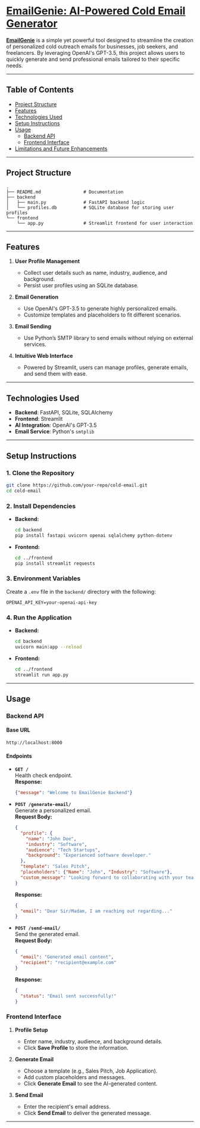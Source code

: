 # [EmailGenie: AI-Powered Cold Email Generator](https://cold-email-sarthi.streamlit.app/)

**[EmailGenie](https://cold-email-sarthi.streamlit.app/)** is a simple yet powerful tool designed to streamline the creation of personalized cold outreach emails for businesses, job seekers, and freelancers. By leveraging OpenAI's GPT-3.5, this project allows users to quickly generate and send professional emails tailored to their specific needs.

---

## Table of Contents
- [Project Structure](#project-structure)
- [Features](#features)
- [Technologies Used](#technologies-used)
- [Setup Instructions](#setup-instructions)
- [Usage](#usage)
  - [Backend API](#backend-api)
  - [Frontend Interface](#frontend-interface)
- [Limitations and Future Enhancements](#limitations-and-future-enhancements)

---

## Project Structure

```plaintext
.
├── README.md                # Documentation
├── backend
│   ├── main.py              # FastAPI backend logic
│   └── profiles.db          # SQLite database for storing user profiles
└── frontend
    └── app.py               # Streamlit frontend for user interaction
```

---

## Features

1. **User Profile Management**
   - Collect user details such as name, industry, audience, and background.
   - Persist user profiles using an SQLite database.

2. **Email Generation**
   - Use OpenAI's GPT-3.5 to generate highly personalized emails.
   - Customize templates and placeholders to fit different scenarios.

3. **Email Sending**
   - Use Python’s SMTP library to send emails without relying on external services.

4. **Intuitive Web Interface**
   - Powered by Streamlit, users can manage profiles, generate emails, and send them with ease.

---

## Technologies Used

- **Backend**: FastAPI, SQLite, SQLAlchemy
- **Frontend**: Streamlit
- **AI Integration**: OpenAI's GPT-3.5
- **Email Service**: Python's `smtplib`

---

## Setup Instructions

### 1. Clone the Repository

```bash
git clone https://github.com/your-repo/cold-email.git
cd cold-email
```

### 2. Install Dependencies

- **Backend:**
  ```bash
  cd backend
  pip install fastapi uvicorn openai sqlalchemy python-dotenv
  ```

- **Frontend:**
  ```bash
  cd ../frontend
  pip install streamlit requests
  ```

### 3. Environment Variables

Create a `.env` file in the `backend/` directory with the following:

```env
OPENAI_API_KEY=your-openai-api-key
```

### 4. Run the Application

- **Backend:**
  ```bash
  cd backend
  uvicorn main:app --reload
  ```

- **Frontend:**
  ```bash
  cd ../frontend
  streamlit run app.py
  ```

---

## Usage

### Backend API

#### Base URL
`http://localhost:8000`

#### Endpoints

- **`GET /`**  
  Health check endpoint.  
  **Response:**
  ```json
  {"message": "Welcome to EmailGenie Backend"}
  ```

- **`POST /generate-email/`**  
  Generate a personalized email.  
  **Request Body:**
  ```json
  {
    "profile": {
      "name": "John Doe",
      "industry": "Software",
      "audience": "Tech Startups",
      "background": "Experienced software developer."
    },
    "template": "Sales Pitch",
    "placeholders": {"Name": "John", "Industry": "Software"},
    "custom_message": "Looking forward to collaborating with your team."
  }
  ```
  **Response:**
  ```json
  {
    "email": "Dear Sir/Madam, I am reaching out regarding..."
  }
  ```

- **`POST /send-email/`**  
  Send the generated email.  
  **Request Body:**
  ```json
  {
    "email": "Generated email content",
    "recipient": "recipient@example.com"
  }
  ```
  **Response:**
  ```json
  {
    "status": "Email sent successfully!"
  }
  ```

### Frontend Interface

1. **Profile Setup**
   - Enter name, industry, audience, and background details.
   - Click **Save Profile** to store the information.

2. **Generate Email**
   - Choose a template (e.g., Sales Pitch, Job Application).
   - Add custom placeholders and messages.
   - Click **Generate Email** to see the AI-generated content.

3. **Send Email**
   - Enter the recipient's email address.
   - Click **Send Email** to deliver the generated message.

---
